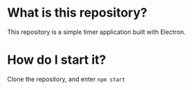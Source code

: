 # What is this repository?
This repository is a simple timer application built with Electron.

# How do I start it?
Clone the repository, and enter `npm start`